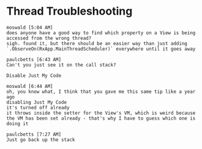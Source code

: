 # Thread Troubleshooting

    moswald [5:04 AM] 
    does anyone have a good way to find which property on a View is being accessed from the wrong thread?
    sigh. found it, but there should be an easier way than just adding `.ObserveOn(RxApp.MainThreadScheduler)` everywhere until it goes away
    
    paulcbetts [6:43 AM] 
    Can't you just see it on the call stack?
    
    Disable Just My Code
    
    moswald [6:44 AM] 
    oh, you know what, I think that you gave me this same tip like a year ago
    disabling Just My Code
    it's turned off already
    it throws inside the setter for the View's VM, which is weird because the VM has been set already - that's why I have to guess which one is doing it
    
    paulcbetts [7:27 AM] 
    Just go back up the stack
